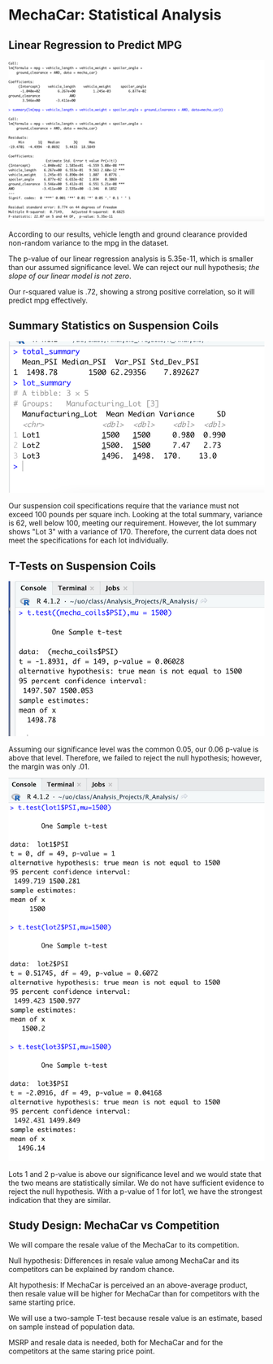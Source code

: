 # MechaCar: Statistical Analysis

## Linear Regression to Predict MPG

![D1 Screenshot](D1_Screenshot.png)

According to our results, vehicle length and ground clearance provided non-random variance to the mpg in the dataset.

The p-value of our linear regression analysis is 5.35e-11, which is smaller than our assumed significance level. We can reject our null hypothesis; *the slope of our linear model is not zero*.

Our r-squared value is .72, showing a strong positive correlation, so it will predict mpg effectively.


## Summary Statistics on Suspension Coils

![D2 Screenshot](D2_Screenshot.png)

Our suspension coil specifications require that the variance must not exceed 100 pounds per square inch. Looking at the total summary, variance is 62, well below 100, meeting our requirement. However, the lot summary shows "Lot 3" with a variance of 170. Therefore, the current data does not meet the specifications for each lot individually.


## T-Tests on Suspension Coils

![All_Lots Screenshot](All_Lots.png)

Assuming our significance level was the common 0.05, our 0.06 p-value is above that level. Therefore, we failed to reject the null hypothesis; however, the margin was only .01.

![Individual_Lots Screenshot](Individual_Lots.png)

Lots 1 and 2 p-value is above our significance level and we would state that the two means are statistically similar. We do not have sufficient evidence to reject the null hypothesis. With a p-value of 1 for lot1, we have the strongest indication that they are similar. 



## Study Design: MechaCar vs Competition

We will compare the resale value of the MechaCar to its competition.

Null hypothesis: Differences in resale value among MechaCar and its competitors can be explained by random chance.

Alt hypothesis: If MechaCar is perceived an an above-average product, then resale value will be higher for MechaCar than for competitors with the same starting price.


We will use a two-sample T-test because resale value is an estimate, based on sample instead of population data.


MSRP and resale data is needed, both for MechaCar and for the competitors at the same staring price point.